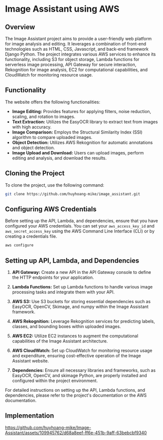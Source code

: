 # Image Assistant using AWS

## Overview

The Image Assistant project aims to provide a user-friendly web platform for image analysis and editing. It leverages a combination of front-end technologies such as HTML, CSS, Javascript, and back-end framework Django Python. The project integrates various AWS services to enhance its functionality, including S3 for object storage, Lambda functions for serverless image processing, API Gateway for secure interaction, Rekognition for image analysis, EC2 for computational capabilities, and CloudWatch for monitoring resource usage.

## Functionality

The website offers the following functionalities:
- **Image Editing:** Provides features for applying filters, noise reduction, scaling, and rotation to images.
- **Text Extraction:** Utilizes the EasyOCR library to extract text from images with high accuracy.
- **Image Comparison:** Employs the Structural Similarity Index (SSI) algorithm to compare uploaded images.
- **Object Detection:** Utilizes AWS Rekognition for automatic annotations and object detection.
- **Image Upload and Download:** Users can upload images, perform editing and analysis, and download the results.

## Cloning the Project

To clone the project, use the following command:
```bash
git clone https://github.com/huyhoang-mike/image_assistant.git
```
## Configuring AWS Credentials

Before setting up the API, Lambda, and dependencies, ensure that you have configured your AWS credentials. You can set your `aws_access_key_id` and `aws_secret_access_key` using the AWS Command Line Interface (CLI) or by creating a credentials file.

```bash
aws configure
```

## Setting up API, Lambda, and Dependencies

1. **API Gateway:** Create a new API in the API Gateway console to define the HTTP endpoints for your application.

2. **Lambda Functions:** Set up Lambda functions to handle various image processing tasks and integrate them with your API.

3. **AWS S3:** Use S3 buckets for storing essential dependencies such as EasyOCR, OpenCV, Skimage, and numpy within the Image Assistant framework.

4. **AWS Rekognition:** Leverage Rekognition services for predicting labels, classes, and bounding boxes within uploaded images.

5. **AWS EC2:** Utilize EC2 instances to augment the computational capabilities of the Image Assistant architecture.

6. **AWS CloudWatch:** Set up CloudWatch for monitoring resource usage and expenditure, ensuring cost-effective operation of the Image Assistant website.

7. **Dependencies:** Ensure all necessary libraries and frameworks, such as EasyOCR, OpenCV, and skimage Python, are properly installed and configured within the project environment.

For detailed instructions on setting up the API, Lambda functions, and dependencies, please refer to the project's documentation or the AWS documentation.

## Implementation


https://github.com/huyhoang-mike/Image-Assistant/assets/109945762/d68a8eef-ff6e-451b-9aff-63bebcbf9340




